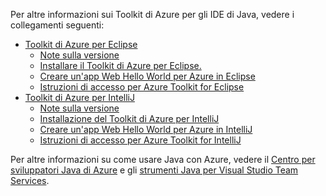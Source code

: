 Per altre informazioni sui Toolkit di Azure per gli IDE di Java, vedere i collegamenti seguenti:

* [Toolkit di Azure per Eclipse](/azure/azure-toolkit-for-eclipse)
  * [Note sulla versione](https://github.com/Microsoft/azure-tools-for-java/releases)
  * [Installare il Toolkit di Azure per Eclipse.](/azure/azure-toolkit-for-eclipse-installation)
  * [Creare un'app Web Hello World per Azure in Eclipse](/azure/app-service-web/app-service-web-eclipse-create-hello-world-web-app)
  * [Istruzioni di accesso per Azure Toolkit for Eclipse](/azure/azure-toolkit-for-eclipse-sign-in-instructions)
* [Toolkit di Azure per IntelliJ](/azure/azure-toolkit-for-intellij)
  * [Note sulla versione](https://github.com/Microsoft/azure-tools-for-java/releases)
  * [Installazione del Toolkit di Azure per IntelliJ](/azure/azure-toolkit-for-intellij-installation)
  * [Creare un'app Web Hello World per Azure in IntelliJ](/azure/app-service-web/app-service-web-intellij-create-hello-world-web-app)
  * [Istruzioni di accesso per Azure Toolkit for IntelliJ](/azure/azure-toolkit-for-intellij-sign-in-instructions)

Per altre informazioni su come usare Java con Azure, vedere il [Centro per sviluppatori Java di Azure](https://azure.microsoft.com/develop/java/) e gli [strumenti Java per Visual Studio Team Services](https://java.visualstudio.com/).
